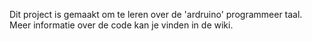 Dit project is gemaakt om te leren over de 'ardruino' programmeer taal. 
Meer informatie over de code kan je vinden in de wiki.
